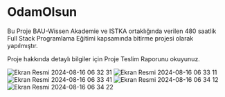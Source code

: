 # OdamOlsun
Bu Proje BAU-Wissen Akademie ve ISTKA ortaklığında verilen 480 saatlik Full Stack Programlama Eğitimi kapsamında bitirme projesi olarak yapılmıştır.

Proje hakkında detaylı bilgiler için Proje Teslim Raporunu okuyunuz.

![Ekran Resmi 2024-08-16 06 32 31](https://github.com/user-attachments/assets/9b71ab4d-ca11-4382-944b-df7c44519a2b)
![Ekran Resmi 2024-08-16 06 33 11](https://github.com/user-attachments/assets/09a870e2-8d7f-411b-ae9e-c1e9f442c3df)
![Ekran Resmi 2024-08-16 06 33 41](https://github.com/user-attachments/assets/0bf725bb-373e-41e9-bd48-548f25815684) 
![Ekran Resmi 2024-08-16 06 34 12](https://github.com/user-attachments/assets/97f586ad-ce18-451d-9387-0373d2e481de)
![Ekran Resmi 2024-08-16 06 34 22](https://github.com/user-attachments/assets/ce11015d-b985-46f1-b78a-b2185acb48cd)



